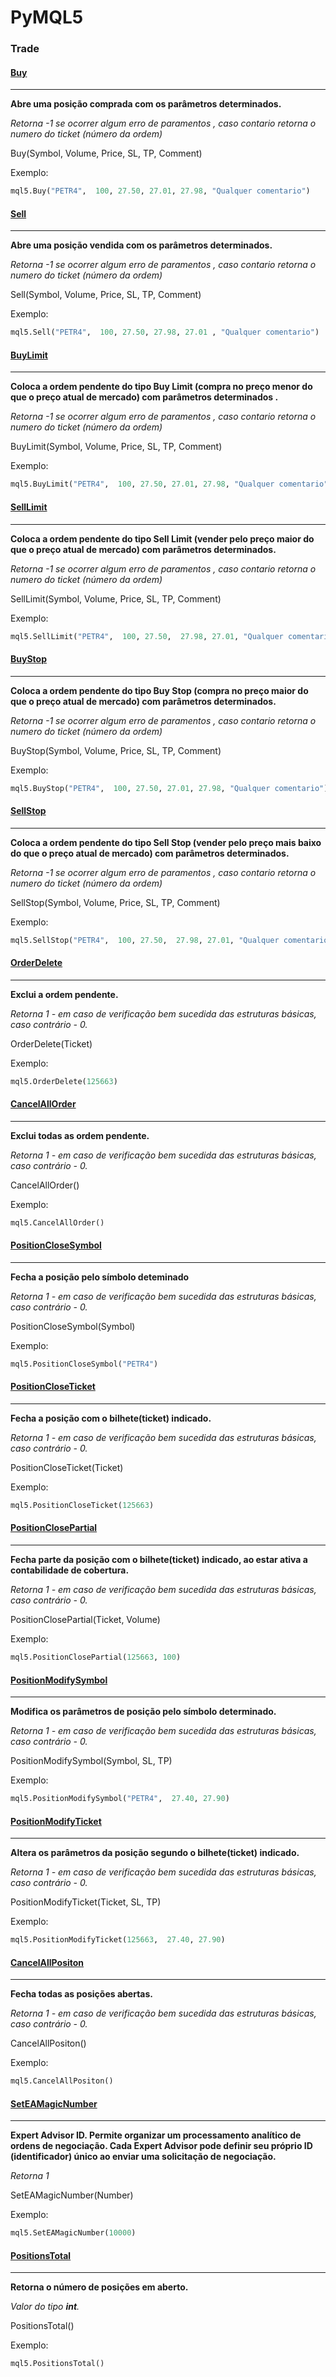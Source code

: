 # PyMQL5

### Trade


####  [Buy](https://www.mql5.com/pt/docs/standardlibrary/tradeclasses/ctrade/ctradebuy)

------------
**Abre uma posição comprada com os parâmetros determinados.**

*Retorna -1 se ocorrer algum erro de paramentos , caso contario retorna o numero do ticket (número da ordem)*

Buy(Symbol, Volume, Price, SL, TP, Comment)
 

Exemplo:
```python
mql5.Buy("PETR4",  100, 27.50, 27.01, 27.98, "Qualquer comentario")
```

####  [Sell](https://www.mql5.com/pt/docs/standardlibrary/tradeclasses/ctrade/ctradesell)

------------
**Abre uma posição vendida com os parâmetros determinados.**

*Retorna -1 se ocorrer algum erro de paramentos , caso contario retorna o numero do ticket (número da ordem)*

Sell(Symbol, Volume, Price, SL, TP, Comment)
 

Exemplo:
```python
mql5.Sell("PETR4",  100, 27.50, 27.98, 27.01 , "Qualquer comentario")
```

####  [BuyLimit](https://www.mql5.com/pt/docs/standardlibrary/tradeclasses/ctrade/ctradebuylimit)

------------
**Coloca a ordem pendente do tipo Buy Limit (compra no preço menor do que o preço atual de mercado) com parâmetros determinados .**

*Retorna -1 se ocorrer algum erro de paramentos , caso contario retorna o numero do ticket (número da ordem)*

BuyLimit(Symbol, Volume, Price, SL, TP, Comment)
 

Exemplo:
```python
mql5.BuyLimit("PETR4",  100, 27.50, 27.01, 27.98, "Qualquer comentario")
```

####  [SellLimit](https://www.mql5.com/pt/docs/standardlibrary/tradeclasses/ctrade/ctradeselllimit)

------------
**Coloca a ordem pendente do tipo Sell Limit (vender pelo preço maior do que o preço atual de mercado) com parâmetros determinados.**

*Retorna -1 se ocorrer algum erro de paramentos , caso contario retorna o numero do ticket (número da ordem)*

SellLimit(Symbol, Volume, Price, SL, TP, Comment)

Exemplo:
```python
mql5.SellLimit("PETR4",  100, 27.50,  27.98, 27.01, "Qualquer comentario")
```

####  [BuyStop](https://www.mql5.com/pt/docs/standardlibrary/tradeclasses/ctrade/ctradebuystop)

------------
**Coloca a ordem pendente do tipo Buy Stop (compra no preço maior do que o preço atual de mercado) com parâmetros determinados.**

*Retorna -1 se ocorrer algum erro de paramentos , caso contario retorna o numero do ticket (número da ordem)*

BuyStop(Symbol, Volume, Price, SL, TP, Comment)
 

Exemplo:
```python
mql5.BuyStop("PETR4",  100, 27.50, 27.01, 27.98, "Qualquer comentario")
```

####  [SellStop](https://www.mql5.com/pt/docs/standardlibrary/tradeclasses/ctrade/ctradesellstop)

------------
**Coloca a ordem pendente do tipo Sell Stop (vender pelo preço mais baixo do que o preço atual de mercado) com parâmetros determinados.**

*Retorna -1 se ocorrer algum erro de paramentos , caso contario retorna o numero do ticket (número da ordem)*

SellStop(Symbol, Volume, Price, SL, TP, Comment)
 

Exemplo:
```python
mql5.SellStop("PETR4",  100, 27.50,  27.98, 27.01, "Qualquer comentario")
```

####  [OrderDelete](https://www.mql5.com/pt/docs/standardlibrary/tradeclasses/ctrade/ctradeorderdelete)

------------
**Exclui a ordem pendente.**

*Retorna 1 - em caso de verificação bem sucedida das estruturas básicas, caso contrário - 0.*

OrderDelete(Ticket)
 
Exemplo:
```python
mql5.OrderDelete(125663)
```

####  [CancelAllOrder](https://www.mql5.com/pt/docs/standardlibrary/tradeclasses/ctrade/ctradeorderdelete)

------------
**Exclui todas as ordem pendente.**

*Retorna 1 - em caso de verificação bem sucedida das estruturas básicas, caso contrário - 0.*

CancelAllOrder()
 
Exemplo:
```python
mql5.CancelAllOrder()
```

####  [PositionCloseSymbol](https://www.mql5.com/pt/docs/standardlibrary/tradeclasses/ctrade/ctradepositionclose)

------------
**Fecha a posição pelo símbolo deteminado**

*Retorna 1 - em caso de verificação bem sucedida das estruturas básicas, caso contrário - 0.*

PositionCloseSymbol(Symbol)
 
Exemplo:
```python
mql5.PositionCloseSymbol("PETR4")
```

####  [PositionCloseTicket](https://www.mql5.com/pt/docs/standardlibrary/tradeclasses/ctrade/ctradepositionclose)

------------
**Fecha a posição com o bilhete(ticket) indicado.**

*Retorna 1 - em caso de verificação bem sucedida das estruturas básicas, caso contrário - 0.*

PositionCloseTicket(Ticket)
 
Exemplo:
```python
mql5.PositionCloseTicket(125663)
```
####  [PositionClosePartial](https://www.mql5.com/pt/docs/standardlibrary/tradeclasses/ctrade/ctradepositionclosepartial)

------------
**Fecha parte da posição com o bilhete(ticket) indicado, ao estar ativa a contabilidade de cobertura.**

*Retorna 1 - em caso de verificação bem sucedida das estruturas básicas, caso contrário - 0.*

PositionClosePartial(Ticket, Volume)
 
Exemplo:
```python
mql5.PositionClosePartial(125663, 100)
```

####  [PositionModifySymbol](https://www.mql5.com/pt/docs/standardlibrary/tradeclasses/ctrade/ctradepositionmodify)

------------
**Modifica os parâmetros de posição pelo símbolo determinado.**

*Retorna 1 - em caso de verificação bem sucedida das estruturas básicas, caso contrário - 0.*

PositionModifySymbol(Symbol, SL, TP)
 
Exemplo:
```python
mql5.PositionModifySymbol("PETR4",  27.40, 27.90)
```

####  [PositionModifyTicket](https://www.mql5.com/pt/docs/standardlibrary/tradeclasses/ctrade/ctradepositionmodify)

------------
**Altera os parâmetros da posição segundo o bilhete(ticket) indicado.**

*Retorna 1 - em caso de verificação bem sucedida das estruturas básicas, caso contrário - 0.*

PositionModifyTicket(Ticket, SL, TP)

Exemplo:
```python
mql5.PositionModifyTicket(125663,  27.40, 27.90)
```

####  [CancelAllPositon](https://www.mql5.com/pt/docs/standardlibrary/tradeclasses/ctrade/ctradepositionclose)

------------
**Fecha todas as posições abertas.**

*Retorna 1 - em caso de verificação bem sucedida das estruturas básicas, caso contrário - 0.*

CancelAllPositon()

Exemplo:
```python
mql5.CancelAllPositon()
```

####  [SetEAMagicNumber](https://www.mql5.com/pt/docs/standardlibrary/tradeclasses/ctrade/ctradepositionclose)

------------
**Expert Advisor ID. Permite organizar um processamento analítico de ordens de negociação. Cada Expert Advisor pode definir seu próprio ID (identificador) único ao enviar uma solicitação de negociação.**

*Retorna 1*

SetEAMagicNumber(Number)

Exemplo:
```python
mql5.SetEAMagicNumber(10000)
```

####  [PositionsTotal](https://www.mql5.com/en/docs/trading/positionstotal)

------------
**Retorna o número de posições em aberto.**

*Valor do tipo **int**.*

PositionsTotal()
 

Exemplo:
```python
mql5.PositionsTotal()
```